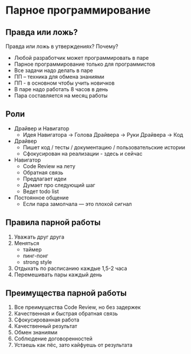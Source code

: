 # Парное программирование

## Правда или ложь?
Правда или ложь в утверждениях? Почему?
- Любой разработчик может программировать в паре
- Парное программирование только для программистов
- Все задачи надо делать в паре
- ПП – техника для обмена знаниями
- ПП - в основном чтобы учить новичков
- В паре надо работать 8 часов в день
- Пара составляется на месяц работы

## Роли
- Драйвер и Навигатор
  - Идея Навигатора → Голова Драйвера → Руки Драйвера → Код
- Драйвер
  - Пишет код / тесты / документацию / пользовательские истории
  - Сфокусирован на реализации - здесь и сейчас
- Навигатор
  - Code Review на лету
  - Обратная связь
  - Предлагает идеи
  - Думает про следующий шаг
  - Ведет todo list
- Постоянное общение
  - Если пара замолчала — это плохой сигнал

## Правила парной работы
1. Уважать друг друга
2. Меняться
    - таймер
    - пинг-понг
    - strong style
3. Отдыхать по расписанию каждые 1,5-2 часа
4. Перемешивать пары каждый день

## Преимущества парной работы
1. Все преимущества Code Review, но без задержек
2. Качественная и быстрая обратная связь
3. Сфокусированная работа
4. Качественный результат
5. Обмен знаниями
6. Соблюдение договоренностей
7. Устаешь как пёс, зато кайфуешь от результата